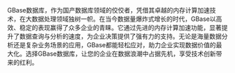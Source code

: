 GBase数据库，作为国产数据库领域的佼佼者，凭借其卓越的内存计算加速技术，在大数据处理领域独树一帜。在当今数据量爆炸式增长的时代，GBase以高效、稳定的表现赢得了众多企业的青睐。它通过先进的内存计算加速功能，显著提升了数据查询与分析的速度，为企业决策提供了强有力的支持。无论是海量数据分析还是复杂业务场景的应用，GBase都能轻松应对，助力企业实现数据价值的最大化。选择GBase数据库，让您的企业在数据浪潮中占据先机，享受技术创新带来的红利。